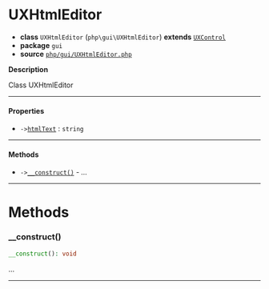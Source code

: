 # UXHtmlEditor

- **class** `UXHtmlEditor` (`php\gui\UXHtmlEditor`) **extends** [`UXControl`](api-docs/classes/php/gui/UXControl.md)
- **package** `gui`
- **source** [`php/gui/UXHtmlEditor.php`](./src/main/resources/JPHP-INF/sdk/php/gui/UXHtmlEditor.php)

**Description**

Class UXHtmlEditor

---

#### Properties

- `->`[`htmlText`](#prop-htmltext) : `string`

---

#### Methods

- `->`[`__construct()`](#method-__construct) - _..._

---
# Methods

<a name="method-__construct"></a>

### __construct()
```php
__construct(): void
```
...

---
